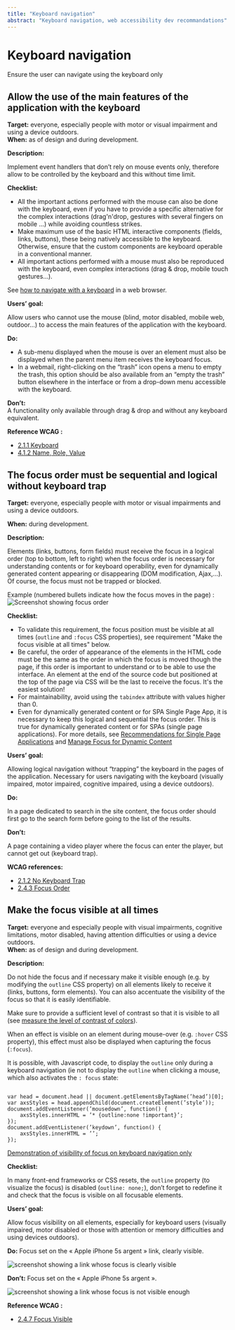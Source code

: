 ```yaml
---
title: "Keyboard navigation"
abstract: "Keyboard navigation, web accessibility dev recommandations"
---
```


# Keyboard navigation

<p class="lead">Ensure the user can navigate using the keyboard only</p>




## Allow the use of the main features of the application with the keyboard

**Target:** everyone, especially people with motor or visual impairment and using a device outdoors.  
**When:** as of design and during development.

**Description:**

Implement event handlers that don’t rely on mouse events only, therefore allow to be controlled by the keyboard and this without time limit.

**Checklist:**

- All the important actions performed with the mouse can also be done with the keyboard, even if you have to provide a specific alternative for the complex interactions (drag'n'drop, gestures with several fingers on mobile ...) while avoiding countless strikes.
- Make maximum use of the basic <abbr>HTML</abbr> interactive components (fields, links, buttons), these being natively accessible to the keyboard. Otherwise, ensure that the custom components are keyboard operable in a conventional manner.
- All important actions performed with a mouse must also be reproduced with the keyboard, even complex interactions (drag & drop, mobile touch gestures…).

See [how to navigate with a keyboard](../../toolbox/methods-and-test-tools/keyboard-navigation/) in a web browser.

**Users’ goal:**
 
Allow users who cannot use the mouse (blind, motor disabled, mobile web, outdoor…) to access the main features of the application with the keyboard.

**Do:**     
- A sub-menu displayed when the mouse is over an element must also be displayed when the parent menu item receives the keyboard focus.
- In a webmail, right-clicking on the “trash” icon opens a menu to empty the trash, this option should be also available from an “empty the trash” button elsewhere in the interface or from a drop-down menu accessible with the keyboard.
 
**Don’t:**     
A functionality only available through drag & drop and without any keyboard equivalent.

**Reference <abbr>WCAG</abbr>&nbsp;:**  
- <a href="https://www.w3.org/TR/WCAG21/#keyboard">2.1.1 Keyboard</a>
- <a href="https://www.w3.org/TR/WCAG21/#name-role-value">4.1.2 Name, Role, Value</a>


## The focus order must be sequential and logical without keyboard trap

**Target:** everyone, especially people with motor or visual impairments and using a device outdoors.  

**When:** during development.

**Description:**

Elements (links, buttons, form fields) must receive the focus in a logical order (top to bottom, left to right) when the focus order is necessary for understanding contents or for keyboard operability, even for dynamically generated content appearing or disappearing (DOM modification, Ajax,…). Of course, the focus must not be trapped or blocked.

Example (numbered bullets indicate how the focus moves in the page) :  
![Screenshot showing focus order](../../images/focus/focus-order.png)

**Checklist:**

- To validate this requirement, the focus position must be visible at all times (`outline` and `:focus` <abbr>CSS</abbr>  properties), see requirement "Make the focus visible at all times" below.
- Be careful, the order of appearance of the elements in the <abbr>HTML</abbr> code must be the same as the order in which the focus is moved though the page, if this order is important to understand or to be able to use the interface. An element at the end of the source code but positioned at the top of the page via <abbr>CSS</abbr> will be the last to receive the focus. It's the easiest solution! 
- For maintainability, avoid using the `tabindex` attribute with values higher than 0.
- Even for dynamically generated content or for <abbr>SPA</abbr> Single Page App, it is necessary to keep this logical and sequential the focus order. This is true for dynamically generated content or for <abbr>SPAs</abbr> (single page applications). For more details, see [Recommendations for Single Page Applications](../../../articles/single-page-app/) and [Manage Focus for Dynamic Content](../../components-examples/dynamic-focus/)

**Users’ goal:**

Allowing logical navigation without “trapping” the keyboard in the pages of the application. Necessary for users navigating with the keyboard (visually impaired, motor impaired, cognitive impaired, using a device outdoors).

**Do:**

In a page dedicated to search in the site content, the focus order should first go to the search form before going to the list of the results.

**Don’t:**     

A page containing a video player where the focus can enter the player, but cannot get out (keyboard trap).        

**<abbr>WCAG</abbr> references:**

- [2.1.2 No Keyboard Trap](https://www.w3.org/TR/WCAG21/#no-keyboard-trap)
- [2.4.3 Focus Order](https://www.w3.org/TR/WCAG21/#focus-order)



## Make the focus visible at all times

**Target:** everyone and especially people with visual impairments, cognitive limitations, motor disabled, having attention difficulties or using a device outdoors.  
**When:** as of design and during development.

**Description:**

Do not hide the focus and if necessary make it visible enough (e.g. by modifying the `outline` <abbr>CSS</abbr> property) on all elements likely to receive it (links, buttons, form elements). You can also accentuate the visibility of the focus so that it is easily identifiable.

Make sure to provide a sufficient level of contrast so that it is visible to all (see [measure the level of contrast of colors](../../toolbox/methods-and-test-tools/color-contrast-level/)).

When an effect is visible on an element during mouse-over (e.g. `:hover` <abbr>CSS</abbr> property), this effect must also be displayed when capturing the focus (`:focus`).

It is possible, with Javascript code, to display the `outline` only during a keyboard navigation (ie not to display the `outline` when clicking a mouse, which also activates the `: focus` state: 


<pre><code class="javascript">
var head = document.head || document.getElementsByTagName(’head’)[0];
var axsStyles = head.appendChild(document.createElement(’style’));
document.addEventListener(’mousedown’, function() {
	axsStyles.innerHTML = ’* {outline:none !important}’;
});
document.addEventListener(’keydown’, function() {
	axsStyles.innerHTML = ’’;
});
</code></pre>

<a href="https://codepen.io/paipai/pen/jwLyzK"> Demonstration of visibility of focus on keyboard navigation only </a>

**Checklist:**

In many front-end frameworks or <abbr>CSS</abbr> resets, the `outline` property (to visualize the focus) is disabled (`outline: none;`), don’t forget to redefine it and check that the focus is visible on all focusable elements.

**Users’ goal:**

Allow focus visibility on all elements, especially for keyboard users (visually impaired, motor disabled or those with attention or memory difficulties and using devices outdoors).

**Do:** 
Focus set on the «&nbsp;Apple iPhone 5s argent&nbsp;» link, clearly visible.
  
![screenshot showing a link whose focus is clearly visible](../../images/focus-ok.png)  
 
**Don’t:** 
Focus set on the «&nbsp;Apple iPhone 5s argent&nbsp;».
    
![screenshot showing a link whose focus is not visible enough](../../images/focus-ko.png)   

**Reference <abbr>WCAG</abbr>&nbsp;:**  
- <a href="https://www.w3.org/TR/WCAG21/#focus-visible">2.4.7 Focus Visible</a>

